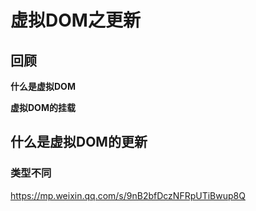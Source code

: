 # 虚拟DOM之更新

## 回顾

**什么是虚拟DOM**

**虚拟DOM的挂载**


## 什么是虚拟DOM的更新

### 类型不同

https://mp.weixin.qq.com/s/9nB2bfDczNFRpUTiBwup8Q
